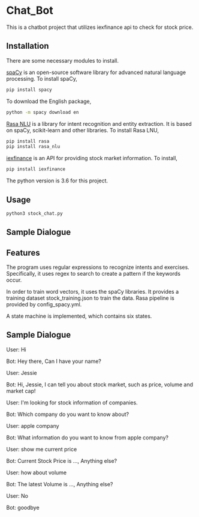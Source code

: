 # Chat_Bot

This is a chatbot project that utilizes iexfinance api to check for stock price.

## Installation
There are some necessary modules to install.

[spaCy](https://spacy.io/) is an open-source software library for advanced natural language processing. To install spaCy,

```bash
pip install spacy
```

To download the English package,

```bash
python -m spacy download en
```
[Rasa NLU](https://rasa.com/docs/rasa/nlu/about/) is a library for intent recognition and entity extraction. It is based on spaCy, scikit-learn and other libraries. To install Rasa LNU,

```bash
pip install rasa
pip install rasa_nlu
```

[iexfinance](https://addisonlynch.github.io/iexfinance/stable/index.html) is an API for providing stock market information. To install,

```bash
pip install iexfinance
```
The python version is 3.6 for this project.

## Usage

```python
python3 stock_chat.py
```

## Sample Dialogue

## Features

The program uses regular expressions to recognize intents and exercises. Specifically, it uses regex to search to create a pattern if the keywords occur.

In order to train word vectors, it uses the spaCy libraries. 
It provides a training dataset stock_training.json to train the data.
Rasa pipeline is provided by config_spacy.yml.

A state machine is implemented, which contains six states.

## Sample Dialogue

User: Hi

Bot: Hey there, Can I have your name?

User: Jessie

Bot: Hi, Jessie, I can tell you about stock market, such as price, volume and market cap!


User: I'm looking for stock information of companies.

Bot: Which company do you want to know about?

User: apple company

Bot: What information do you want to know from apple company?

User: show me current price

Bot: Current Stock Price is ..., Anything else?

User: how about volume

Bot: The latest Volume is ..., Anything else?

User: No

Bot: goodbye 
